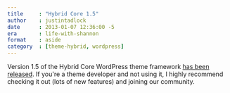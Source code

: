 ```yaml
---
title     : "Hybrid Core 1.5"
author    : justintadlock
date      : 2013-01-07 12:36:00 -5
era       : life-with-shannon
format    : aside
category  : [theme-hybrid, wordpress]
---
```


Version 1.5 of the Hybrid Core WordPress theme framework <a href="http://themehybrid.com/weblog/hybrid-core-version-1-5" title="Hybrid Core version 1.5">has been released</a>.  If you're a theme developer and not using it, I highly recommend checking it out (lots of new features) and joining our community.
